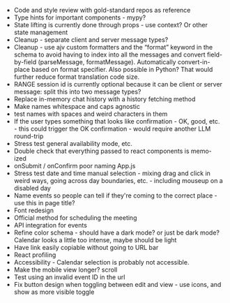 * Code and style review with gold-standard repos as reference
* Type hints for important components - mypy?
* State lifting is currently done through props - use context? Or other state management
* Cleanup - separate client and server message types?
* Cleanup - use ajv custom formatters and the “format” keyword in the schema to avoid having to index into all the messages and convert field-by-field (parseMessage, formatMessage). Automatically convert-in-place based on format specifier. Also possible in Python? That would further reduce format translation code size.
* RANGE session id is currently optional because it can be client or server message: split this into two message types?
* Replace in-memory chat history with a history fetching method
* Make names whitespace and caps agnostic
* test names with spaces and weird characters in them
* If the user types something that looks like confirmation - OK, good, etc. - this could trigger the OK confirmation - would require another LLM round-trip
* Stress test general availability mode, etc.
* Double check that everything passed to react components is memo-ized
* onSubmit / onConfirm poor naming App.js
* Stress test date and time manual selection - mixing drag and click in weird ways, going across day boundaries, etc. - including mouseup on a disabled day
* Name events so people can tell if they're coming to the correct place - use this in page title?
* Font redesign
* Official method for scheduling the meeting
* API integration for events
* Refine color schema - should have a dark mode? or just be dark mode? Calendar looks a little too intense, maybe should be light
* Have link easily copiable without going to URL bar
* React profiling
* Accessibility - Calendar selection is probably not accessible.
* Make the mobile view longer? scroll
* Test using an invalid event ID in the url
* Fix button design when toggling between edit and view - use icons, and show as more visible toggle